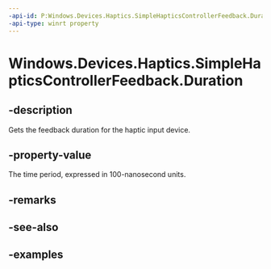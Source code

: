 ```yaml
---
-api-id: P:Windows.Devices.Haptics.SimpleHapticsControllerFeedback.Duration
-api-type: winrt property
---
```


<!-- Property syntax.
public TimeSpan Duration { get; }
-->

# Windows.Devices.Haptics.SimpleHapticsControllerFeedback.Duration

## -description
Gets the feedback duration for the haptic input device.

## -property-value
The time period, expressed in 100-nanosecond units.


## -remarks

## -see-also

## -examples

